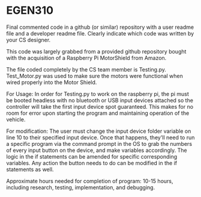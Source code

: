 # EGEN310

Final commented code in a github (or similar) repository with a user readme file and a developer readme file.  Clearly indicate which code was written by your CS designer.

This code was largely grabbed from a provided github repository bought with the acquisition of a Raspberry Pi MotorShield from Amazon.

The file coded completely by the CS team member is Testing.py. Test_Motor.py was used to make sure the motors were functional when wired properly into the Motor Shield.

For Usage: In order for Testing.py to work on the raspberry pi, the pi must be booted headless with no bluetooth or USB input devices attached so the controller will take the first input device spot guaranteed. This makes for no room for error upon starting the program and maintaining operation of the vehicle.

For modification: The user must change the input device folder variable on line 10 to their specified input device. Once that happens, they'll need to run a specific program via the command prompt in the OS to grab the numbers of every input button on the device, and make variables accordingly. The logic in the if statements can be amended for specific corresponding variables. Any action the button needs to do can be modified in the if statements as well.

Approximate hours needed for completion of program: 10-15 hours, including research, testing, implementation, and debugging.
